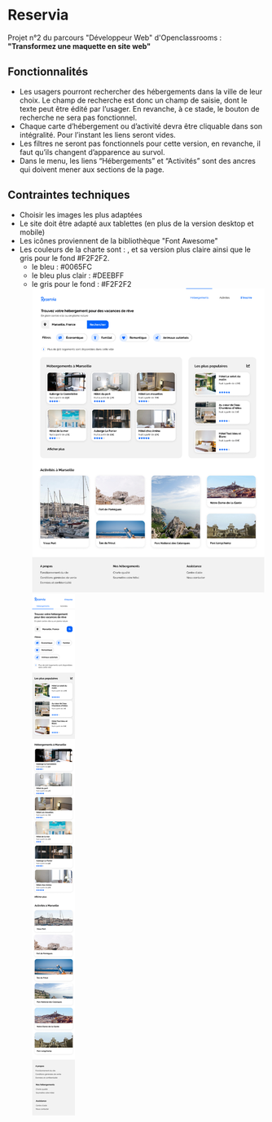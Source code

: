 # Reservia
Projet n°2 du parcours "Développeur Web" d'Openclassrooms : **"Transformez une maquette en site web"**

## Fonctionnalités
- Les usagers pourront rechercher des hébergements dans la ville de leur choix. Le champ de recherche est donc un champ de saisie, dont le texte peut être édité par l’usager. En revanche, à ce stade, le bouton de recherche ne sera pas fonctionnel.
- Chaque carte d’hébergement ou d’activité devra être cliquable dans son intégralité. Pour l’instant les liens seront vides.
- Les filtres ne seront pas fonctionnels pour cette version, en revanche, il faut qu’ils changent d’apparence au survol.
- Dans le menu, les liens “Hébergements” et “Activités” sont des ancres qui doivent mener aux sections de la page.

## Contraintes techniques
- Choisir les images les plus adaptées
- Le site doit être adapté aux tablettes (en plus de la version desktop et mobile)
- Les icônes proviennent de la bibliothèque "Font Awesome"
- Les couleurs de la charte sont : , et sa version plus claire  ainsi que le gris pour le fond #F2F2F2.
    - le bleu : #0065FC 
    - le bleu plus clair : #DEEBFF
    - le gris pour le fond : #F2F2F2
![Mockup Reservia Desktop](./img/mockup/mockup_desktop.png)
![Mockup Reservia iPhone](./img/mockup/mockup_iphone.png)

